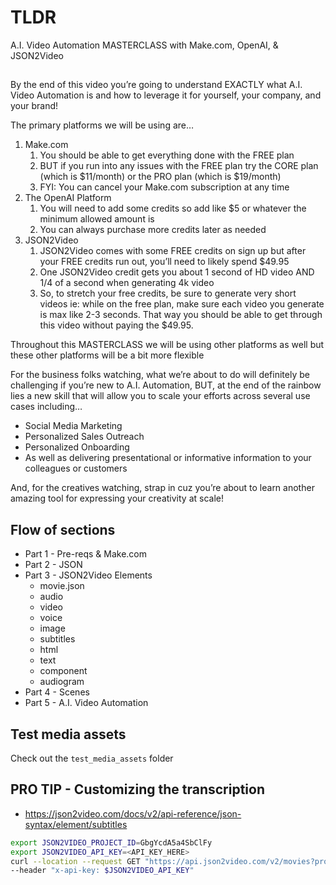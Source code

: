 # TLDR

A.I. Video Automation MASTERCLASS with Make.com, OpenAI, & JSON2Video

##

By the end of this video you’re going to understand EXACTLY what A.I. Video Automation is and how to leverage it for yourself, your company, and your brand!

The primary platforms we will be using are…

1. Make.com
    1. You should be able to get everything done with the FREE plan
    2. BUT if you run into any issues with the FREE plan try the CORE plan (which is $11/month) or the PRO plan (which is $19/month)
    3. FYI: You can cancel your Make.com subscription at any time
2. The OpenAI Platform
    1. You will need to add some credits so add like $5 or whatever the minimum allowed amount is
    2. You can always purchase more credits later as needed
3. JSON2Video
    1. JSON2Video comes with some FREE credits on sign up but after your FREE credits run out, you’ll need to likely spend $49.95
    2. One JSON2Video credit gets you about 1 second of HD video AND 1/4 of a second when generating 4k video
    3. So, to stretch your free credits, be sure to generate very short videos ie: while on the free plan, make sure each video you generate is max like 2-3 seconds. That way you should be able to get through this video without paying the $49.95.

Throughout this MASTERCLASS we will be using other platforms as well but these other platforms will be a bit more flexible

For the business folks watching, what we’re about to do will definitely be challenging if you’re new to A.I. Automation, BUT, at the end of the rainbow lies a new skill that will allow you to scale your efforts across several use cases including…

- Social Media Marketing
- Personalized Sales Outreach
- Personalized Onboarding
- As well as delivering presentational or informative information to your colleagues or customers

And, for the creatives watching, strap in cuz you’re about to learn another amazing tool for expressing your creativity at scale!

## Flow of sections

- Part 1 - Pre-reqs & Make.com
- Part 2 - JSON
- Part 3 - JSON2Video Elements
    - movie.json
    - audio
    - video
    - voice
    - image
    - subtitles
    - html
    - text
    - component
    - audiogram
- Part 4 - Scenes
- Part 5 - A.I. Video Automation

## Test media assets

Check out the `test_media_assets` folder

## PRO TIP - Customizing the transcription

- https://json2video.com/docs/v2/api-reference/json-syntax/element/subtitles

```sh
export JSON2VIDEO_PROJECT_ID=GbgYcdA5a4SbClFy
export JSON2VIDEO_API_KEY=<API_KEY_HERE>
curl --location --request GET "https://api.json2video.com/v2/movies?project=$JSON2VIDEO_PROJECT_ID" \
--header "x-api-key: $JSON2VIDEO_API_KEY"
```
